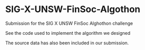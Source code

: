 # SIG-X-UNSW-FinSoc-Algothon
Submission for the SIG X UNSW FinSoc Alghothon challenge

See the code used to implement the algorithm we designed

The source data has also been included in our submission.
